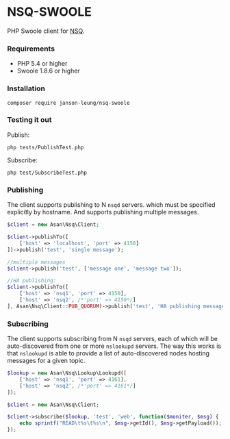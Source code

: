 # NSQ-SWOOLE

PHP Swoole client for [NSQ](https://github.com/bitly/nsq).

### Requirements

  - PHP 5.4 or higher
  - Swoole 1.8.6 or higher

### Installation

    composer require janson-leung/nsq-swoole


### Testing it out

Publish:

    php tests/PublishTest.php

Subscribe:

    php test/SubscribeTest.php

### Publishing

The client supports publishing to N `nsqd` servers. which must be specified 
explicitly by hostname. And supports publishing multiple messages.

```php
$client = new Asan\Nsq\Client;

$client->publishTo([
    ['host' => 'localhost', 'port' => 4150]
])->publish('test', 'single message');

//multiple messages
$client->publish('test', ['message one', 'message two']);

//HA publishing:
$client->publishTo([
    ['host' => 'nsq1', 'port' => 4150],
    ['host' => 'nsq2', /*'port' => 4150*/]
], Asan\Nsq\Client::PUB_QUORUM)->publish('test', 'HA publishing message');
```

### Subscribing

The client supports subscribing from N `nsqd` servers, each of which will be
auto-discovered from one or more `nslookupd` servers. The way this works is
that `nslookupd` is able to provide a list of auto-discovered nodes hosting
messages for a given topic.

```php
$lookup = new Asan\Nsq\Lookup\Lookupd([
    ['host' => 'nsq1', 'port' => 4161],
    ['host' => 'nsq2', /*'port' => 4161*/]
]);

$client = new Asan\Nsq\Client;

$client->subscribe($lookup, 'test', 'web', function($moniter, $msg) {
    echo sprintf("READ\t%s\t%s\n", $msg->getId(), $msg->getPayload());
});
```

